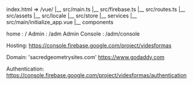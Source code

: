 

index.html => /vue/
    |__ src/main.ts
    |__ src/firebase.ts
    |__ src/routes.ts
    |__ src/assets
    |__ src/locale
    |__ src/store
    |__ services
        |__ src/main/initialize_app.vue
            |__ components          

home : /
Admin : /adm
Admin Console : /adm/console


Hosting: https://console.firebase.google.com/project/videsformas

Domain: 'sacredgeometrysites.com' https://www.godaddy.com

Authentication: https://console.firebase.google.com/project/videsformas/authentication


